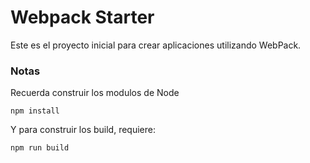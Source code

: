 # Webpack Starter

Este es el proyecto inicial para crear aplicaciones utilizando WebPack.

### Notas
Recuerda construir los modulos de Node
```
npm install
```
Y para construir los build, requiere:
```
npm run build
